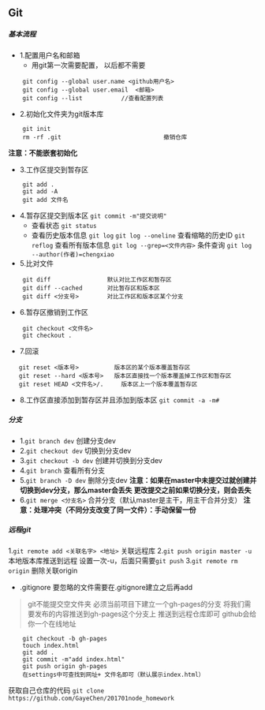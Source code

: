 ## Git

##### 基本流程
- 1.配置用户名和邮箱
	-  用git第一次需要配置， 以后都不需要

```
	git config --global user.name <github用户名>
	git config --global user.email  <邮箱>
	git config --list 			//查看配置列表
```
- 2.初始化文件夹为git版本库

```
	git init
	rm -rf .git								撤销仓库
```

**注意：不能嵌套初始化**

-  3.工作区提交到暂存区
```
	git add .
	git add -A
	git add 文件名           
```

- 4.暂存区提交到版本区
	`git commit -m"提交说明"`
	 - 查看状态
	`git status`
	 - 查看历史版本信息
	`git log`
	`git log --oneline` 查看缩略的历史ID
	`git reflog`             查看所有版本信息
	`git log --grep=<文件内容>`      条件查询
	`git log --author(作者)=chengxiao`   
- 5.比对文件
```
	git diff                默认对比工作区和暂存区
	git diff --cached       对比暂存区和版本区
	git diff <分支号>        对比工作区和版本区某个分支
```
- 6.暂存区撤销到工作区
```
	git checkout <文件名>
	git checkout .
```
- 7.回滚
```
   git reset <版本号>          版本区的某个版本覆盖暂存区
   git reset --hard <版本号>   版本区直接找一个版本覆盖掉工作区和暂存区
   git reset HEAD <文件名>/.     版本区上一个版本覆盖暂存区
```
- 8.工作区直接添加到暂存区并且添加到版本区
 `git commit -a -m#`
##### 分支
- 1.`git branch dev`       创建分支dev
- 2.`git checkout dev`  切换到分支dev
- 3.`git checkout -b dev` 创建并切换到分支dev
- 4.`git branch`               查看所有分支
- 5.`git branch -D dev`   删除分支dev
 **注意：如果在master中未提交过就创建并切换到dev分支，那么master会丢失**
 **更改提交之前如果切换分支，则会丢失**
- 6.`git merge <分支名>`   合并分支（默认master是主干，用主干合并分支）
 **注意：处理冲突（不同分支改变了同一文件）：手动保留一份**
 
#####  远程git
1.`git remote add <关联名字> <地址>`  关联远程库
2.`git push origin master -u`        本地版本库推送到远程
设置一次-u，后面只需要`git push`
3.`git remote rm origin`                删除关联origin
- .gitignore    要忽略的文件需要在.gitignore建立之后再add
> git不能提交空文件夹
>  必须当前项目下建立一个gh-pages的分支
>  将我们需要发布的内容推送到gh-pages这个分支上
>  推送到远程仓库即可
> github会给你一个在线地址

```
	git checkout -b gh-pages
	touch index.html
	git add .
	git commit -m"add index.html"
	git push origin gh-pages
	在settings中可查找到网址+ 文件名即可（默认展示index.html）
```

获取自己仓库的代码
  `git clone https://github.com/GayeChen/201701node_homework`
